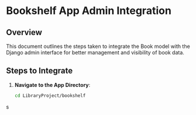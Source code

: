 # Bookshelf App Admin Integration

## Overview
This document outlines the steps taken to integrate the Book model with the Django admin interface for better management and visibility of book data.

## Steps to Integrate

1. **Navigate to the App Directory**:
   ```bash
   cd LibraryProject/bookshelf

s